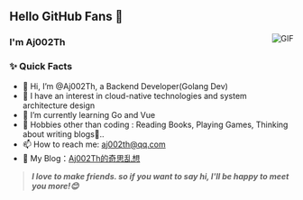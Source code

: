 ## Hello GitHub Fans 👋
<img align="right" alt="GIF" src="https://raw.githubusercontent.com/JoeyBling/JoeyBling/master/pic/pusheencode.gif" />

### I'm Aj002Th

### ✨ Quick Facts

- 👋 Hi, I’m @Aj002Th, a Backend Developer(Golang Dev)
- 👀 I have an interest in cloud-native technologies and system architecture design
- 🌱 I’m currently learning Go and Vue
- 🎿 Hobbies other than coding : Reading Books, Playing Games, Thinking about writing blogs🤖..
- 📫 How to reach me: [aj002th@qq.com](aj002th@qq.com)
- 📖 My Blog：[Aj002Th的奇思乱想](https://aj002th.github.io/)

> ***I love to make friends. so if you want to say hi, I'll be happy to meet you more!😊***


